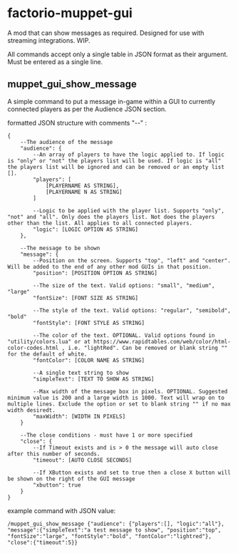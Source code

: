 # factorio-muppet-gui


A mod that can show messages as required. Designed for use with streaming integrations. WIP.

All commands accept only a single table in JSON format as their argument. Must be entered as a single line.

muppet_gui_show_message
----------------
A simple command to put a message in-game within a GUI to currently connected players as per the Audience JSON section.

formatted JSON structure with comments "--" :
```
{
    --The audience of the message
    "audience": {
        --An array of players to have the logic applied to. If logic is "only" or "not" the players list will be used. If logic is "all" the players list will be ignored and can be removed or an empty list [].
        "players": [
            [PLAYERNAME AS STRING],
            [PLAYERNAME N AS STRING]
        ]

        --Logic to be applied with the player list. Supports "only", "not" and "all". Only does the players list. Not does the players other than the list. All applies to all connected players.
        "logic": [LOGIC OPTION AS STRING]
    },

    --The message to be shown
    "message": {
        --Position on the screen. Supports "top", "left" and "center". Will be added to the end of any other mod GUIs in that position.
        "position": [POSITION OPTION AS STRING]

        --The size of the text. Valid options: "small", "medium", "large"
        "fontSize": [FONT SIZE AS STRING]

        --The style of the text. Valid options: "regular", "semibold", "bold"
        "fontStyle": [FONT STYLE AS STRING]

        --The color of the text. OPTIONAL. Valid options found in "utility/colors.lua" or at https://www.rapidtables.com/web/color/html-color-codes.html , i.e. "lightRed". Can be removed or blank string "" for the default of white.
        "fontColor": [COLOR NAME AS STRING]

        --A single text string to show
        "simpleText": [TEXT TO SHOW AS STRING]

        --Max width of the message box in pixels. OPTIONAL. Suggested minimum value is 200 and a large width is 1000. Text will wrap on to multiple lines. Exclude the option or set to blank string "" if no max width desiredt.
        "maxWidth": [WIDTH IN PIXELS]
    }

    --The close conditions - must have 1 or more specified
    "close": {
        --If Timeout exists and is > 0 the message will auto close after this number of seconds.
        "timeout": [AUTO CLOSE SECONDS]

        --If XButton exists and set to true then a close X button will be shown on the right of the GUI message
        "xbutton": true
    }
}
```

example command with JSON value:
```
/muppet_gui_show_message {"audience": {"players":[], "logic":"all"}, "message":{"simpleText":"a test message to show", "position":"top", "fontSize":"large", "fontStyle":"bold", "fontColor":"lightred"}, "close":{"timeout":5}}
```
